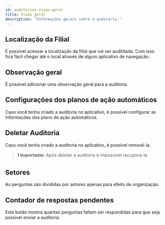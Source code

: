 ```yaml
---
id: auditorias-visao-geral
title: Visão geral
description: "Informações gerais sobre a auditoria."
---
```


## Localização da Filial
É possível acessar a localização da filial que vai ser audititada. Com isso fica fácil chegar até o local através de algum aplicativo de navegação.

## Observação geral
É possível adicionar uma observação geral para a auditoria.

## Configurações dos planos de ação automáticos
Caso você tenha criado a auditoria no aplicativo, é possível configurar as informações dos plano de ação automáticos.

## Deletar Auditoria
Caso você tenha criado a auditoria no aplicativo, é possível removê-la.

> **❗ Importante**: Após deletar a auditoria é impossível recuperá-la.

## Setores
As perguntas são divididas por setores apenas para efeito de organização.

## Contador de respostas pendentes
Este botão mostra quantas perguntas faltam ser respondidas para que seja possível enviar a auditoria.